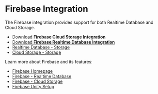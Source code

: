 # Firebase Integration

The Firebase integration provides support for both Realtime Database and Cloud Storage.

- [Download **Firebase Cloud Storage Integration**](../../packages/firebase-cloud-storage.unitypackage)
- [Download **Firebase Realtime Database Integration**](../../packages/firebase-realtime-database.unitypackage)
- [Realtime Database - Storage](../storage/third-party/firebase/database.md)
- [Cloud Storage - Storage](../storage/third-party/firebase/storage.md)

Learn more about Firebase and its features:

- [Firebase Homepage](https://firebase.google.com/)
- [Firebase - Realtime Database](https://firebase.google.com/products/realtime-database/)
- [Firebase - Cloud Storage](https://firebase.google.com/products/storage/)
- [Firebase Unity Setup](https://firebase.google.com/docs/unity/setup)